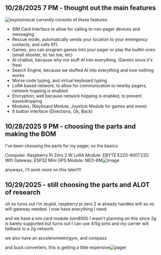 <!--
  ===================    !!READ THIS NOTICE!!   ====================
  DO NOT edit this file manually. Your changes WILL BE OVERWRITTEN!
  This journal is auto generated and updated by Hack Club Blueprint.
  To edit this file, please edit your journal entries on Blueprint.
  ==================================================================
-->

## 10/28/2025 7 PM - thought out the main features  

![explosivecat](https://blueprint.hackclub.com/user-attachments/blobs/proxy/eyJfcmFpbHMiOnsiZGF0YSI6NjE5NiwicHVyIjoiYmxvYl9pZCJ9fQ==--b62d2de114c81411ba98933ecdbaabfbb3683907/explosivecat.png)
currently consists of these features:

- SIM Card Interface to allow for calling to non-pager devices and messaging
- Rescue mode, automatically sends your location to your emergency contacts, and calls 911.
- Games, you can program games into your pager or play the builtin ones (small shooter, tic tac toe, etc)
- AI chatbot, because why not stuff AI into everything. (Gemini since it's free)
- Search Engine, because we stuffed AI into everything and now nothing works
- Morse code typing, and virtual keyboard typing 
- LoRA based network, to allow for communication to nearby pagers, network hopping is enabled
- Encryption, well because network hopping is enabled, to prevent eavesdropping
- Modules, (Keyboard Module, Joystick Module for games and more)
- 6 button interface (Directions, Ok, Back)
 
  

## 10/28/2025 9 PM - choosing the parts and making the BOM  

I've been choosing the parts for my pager, so the basics:

Computer: Raspberry Pi Zero 2 W
LoRA Module: EBYTE E220-900T22D 
Wifi Gateway: ESP32 Mini
GPS Module: NEO-6M![image](https://blueprint.hackclub.com/user-attachments/blobs/proxy/eyJfcmFpbHMiOnsiZGF0YSI6NjIzMiwicHVyIjoiYmxvYl9pZCJ9fQ==--46997878686686d531209794d0298d63214a1af5/image.png)


anyways, i'll work more on this later!!!!  

## 10/29/2025 - still choosing the parts and ALOT of research  

uh so turns out i'm stupid, raspberry pi zero 2 w already handles wifi so no wifi gateway needed.
I now have everything I need

and we have a sim card module (sim800l) I wasn't planning on this since 2g is barely supported but 
turns out I can use 4/5g sims and my carrier will fallback to a 2g network.

we also have an accelerometer/gyro, and compass

and buck converters, this is getting a little expensive![pager](https://blueprint.hackclub.com/user-attachments/blobs/proxy/eyJfcmFpbHMiOnsiZGF0YSI6NjQ5OSwicHVyIjoiYmxvYl9pZCJ9fQ==--36d422a4c051ff42a39defdddf16dc0b4eecd184/pager.png)

  


